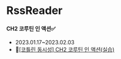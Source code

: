# RssReader
#### CH2 코루틴 인 액션✅
- 2023.01.17~2023.02.03
- 📝[[코틀린 동시성] CH2 코루틴 인 액션(실습)](https://velog.io/@sunjoo9912/%EC%BD%94%ED%8B%80%EB%A6%B0-%EB%8F%99%EC%8B%9C%EC%84%B1-CH2-%EC%BD%94%EB%A3%A8%ED%8B%B4-%EC%9D%B8-%EC%95%A1%EC%85%98)

